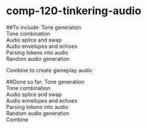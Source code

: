 # comp-120-tinkering-audio

##To include:
Tone generation  
Tone combination  
Audio splice and swap  
Audio envelopes and echoes  
Parsing tokens into audio  
Random audio generation  

Combine to create gameplay audio  

##Done so far:
Tone generation  
Tone combination  
Audio splice and swap  
Audio envelopes and echoes  
Parsing tokens into audio  
Random audio generation  
Combine 
